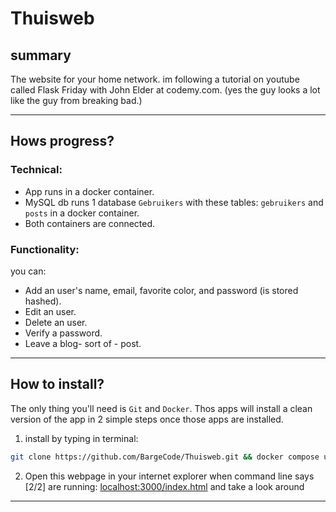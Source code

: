 # Thuisweb

## summary

The website for your home network. im following a tutorial on youtube called Flask Friday with John Elder at 
codemy.com. (yes the guy looks a lot like the guy from breaking bad.)  

---

## Hows progress?

### Technical:

- App runs in a docker container.
- MySQL db runs 1 database `Gebruikers` with these tables: `gebruikers` and `posts` in a docker container.
- Both containers are connected.

### Functionality:

you can: 

- Add an user's name, email, favorite color, and password (is stored hashed).
- Edit an user.
- Delete an user.
- Verify a password.
- Leave a blog- sort of - post.

---

## How to install?
The only thing you'll need is `Git` and `Docker`. Thos apps will install a clean version of the app in 2 simple steps once those apps are installed.

1. install by typing in terminal:
```bash
git clone https://github.com/BargeCode/Thuisweb.git && docker compose up -d
```

2. Open this webpage in your internet explorer when command line says [2/2] are running:
[localhost:3000/index.html](localhost:3000/index.html) and take a look around


---

